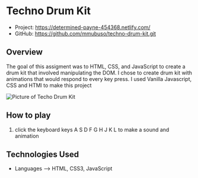# Techno Drum Kit


- Project: https://determined-payne-454368.netlify.com/
- GitHub: https://github.com/mmubuso/techno-drum-kit.git

## Overview
The goal of this assigment was to HTML, CSS, and JavaScript to create a drum kit 
that involved manipulating the DOM. I chose to create drum kit with animations that would respond to every key press. I used Vanilla Javascript, CSS and HTMl to make this project


![Picture of Techo Drum Kit](https://media.giphy.com/media/geE494GGm0s2qeAbxy/giphy.gif)

## How to play
1. click the keyboard keys A S D F G H J K L to make a sound and animation



## Technologies Used
- Languages --> HTML, CSS3, JavaScript



